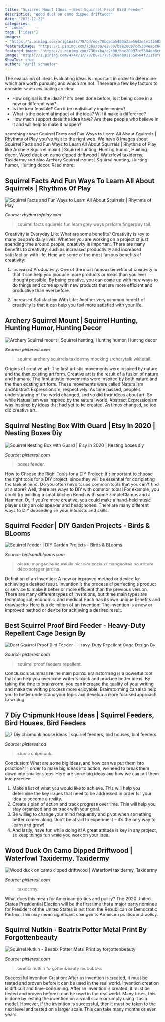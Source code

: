 ```yaml
---
title: "Squirrel Mount Ideas ~ Best Squirrel Proof Bird Feeder"
description: "Wood duck on camo dipped driftwood"
date: "2022-12-22"
categories:
- "ideas"
tags: ["ideas"]
images:
- "https://i.pinimg.com/originals/70/bd/ed/70bdeda5480a2ae56d2e4e1f26825169.jpg"
featuredImage: "https://i.pinimg.com/736x/ba/e2/00/bae20097cc5304ea6c6dad86b517c1fd--funny-hunting-hunting-humor.jpg"
featured_image: "https://i.pinimg.com/736x/ba/e2/00/bae20097cc5304ea6c6dad86b517c1fd--funny-hunting-hunting-humor.jpg"
image: "https://i.pinimg.com/474x/17/79/b8/1779b836adb91165e564f211f8fdf86c--mini-gardens-miniature-gardens.jpg"
ShowToc: true
author: "April Schaefer"
---
```



The evaluation of ideas
Evaluating ideas is important in order to determine which are worth pursuing and which are not. There are a few key factors to consider when evaluating an idea:
- How original is the idea? If it's been done before, is it being done in a new or different way?
- Is the idea feasible? Can it be realistically implemented?
- What is the potential impact of the idea? Will it make a difference?
- How much support does the idea have? Are there people who believe in it and will help to make it happen?

	

		
searching about Squirrel Facts and Fun Ways to Learn All About Squirrels | Rhythms of Play you've visit to the right web. We have 8 Images about Squirrel Facts and Fun Ways to Learn All About Squirrels | Rhythms of Play like Archery Squirrel mount | Squirrel hunting, Hunting humor, Hunting decor, Wood duck on camo dipped driftwood | Waterfowl taxidermy, Taxidermy and also Archery Squirrel mount | Squirrel hunting, Hunting humor, Hunting decor. Read more:
		
    
## Squirrel Facts And Fun Ways To Learn All About Squirrels | Rhythms Of Play

<img loading=lazy src="https://rhythmsofplay.com/wp-content/uploads/2020/09/Squirrel-Facts-Pin5-1.jpg" onerror="this.onerror=null;this.src='https://tse3.mm.bing.net/th?id=OIP.dPlgVnJtCFZmrTXT5ijrFwHaL8&amp;pid=15.1';" alt="Squirrel Facts and Fun Ways to Learn All About Squirrels | Rhythms of Play">

_Source: rhythmsofplay.com_

>squirrel facts squirrels fun learn grey ways preform fingerplay tail. 

	

Creativity in Everyday Life: What are some benefits?
Creativity is key to many people’s daily lives. Whether you are working on a project or just spending time around people, creativity is important. There are many benefits to creativity, such as increased productivity and increased satisfaction with life. Here are some of the most famous benefits of creativity: 
1) Increased Productivity: One of the most famous benefits of creativity is that it can help you produce more products or ideas than you ever thought possible. By being creative, you can come up with new ways to do things and come up with new products that are more efficient and productive than ever before. 

2) Increased Satisfaction With Life: Another very common benefit of creativity is that it can help you feel more satisfied with your life.

    
## Archery Squirrel Mount | Squirrel Hunting, Hunting Humor, Hunting Decor

<img loading=lazy src="https://i.pinimg.com/736x/ba/e2/00/bae20097cc5304ea6c6dad86b517c1fd--funny-hunting-hunting-humor.jpg" onerror="this.onerror=null;this.src='https://tse4.mm.bing.net/th?id=OIP.uBG6EZZZ0p5nj1arNnMjngHaHN&amp;pid=15.1';" alt="Archery Squirrel mount | Squirrel hunting, Hunting humor, Hunting decor">

_Source: pinterest.com_

>squirrel archery squirrels taxidermy mocking archerytalk whitetail. 

	

Origins of creative art: The first artistic movements were inspired by nature and the then existing art form.
Creative art is the result of a fusion of nature and humans. The first artistic movements were inspired by both nature and the then existing art form. These movements were called Naturalism andAbstract Expressionism, respectively. As time passed, people's understanding of the world changed, and so did their ideas about art. So while Naturalism was inspired by the natural world, Abstract Expressionism was inspired by ideas that had yet to be created. As times changed, so too did creative art.

    
## Squirrel Nesting Box With Guard | Etsy In 2020 | Nesting Boxes Diy

<img loading=lazy src="https://i.pinimg.com/736x/7d/d9/f7/7dd9f7eed325be7743744c1ed36eafdd.jpg" onerror="this.onerror=null;this.src='https://tse1.mm.bing.net/th?id=OIP.nDseqH_Ls3QiYkJfXcfvHQHaLH&amp;pid=15.1';" alt="Squirrel Nesting Box with Guard | Etsy in 2020 | Nesting boxes diy">

_Source: pinterest.com_

>boxes feeder. 

	

How to Choose the Right Tools for a DIY Project: It's important to choose the right tools for a DIY project, since they will be essential for completing the task at hand.
Do you often have to use common tools that you can't find at a store? Well, there are ways to DIY with common tools! For example, you could try building a small kitchen Bench with some SimpleClamps and a Hammer. Or, if you're more creative, you could make a hand-held music player using an old speaker and headphones. There are many different ways to DIY depending on your interests and skills.

    
## Squirrel Feeder | DIY Garden Projects - Birds &amp; BLooms

<img loading=lazy src="http://www.birdsandblooms.com/wp-content/uploads/2014/02/squirrel_feeder_2-600x397.jpg" onerror="this.onerror=null;this.src='https://tse1.mm.bing.net/th?id=OIP.v2HQqA7INDz0_QLBf8WtvwHaE5&amp;pid=15.1';" alt="Squirrel Feeder | DIY Garden Projects - Birds &amp; BLooms">

_Source: birdsandblooms.com_

>oiseau mangeoire ecureuils nichoirs zoziaux mangeoires nourriture déco potager jardins. 

	

Definition of an Invention: A new or improved method or device for achieving a desired result.
Invention is the process of perfecting a product or service to make it better or more efficient than the previous version. There are many different types of inventions, but three main types are technological, economic, and medical. Each has its own unique benefits and drawbacks. Here is a definition of an invention: 
The invention is a new or improved method or device for achieving a desired result.

    
## Best Squirrel Proof Bird Feeder - Heavy-Duty Repellent Cage Design By

<img loading=lazy src="https://i.pinimg.com/originals/0d/44/1c/0d441ce260af629f35d7cedf93407c6d.jpg" onerror="this.onerror=null;this.src='https://tse3.mm.bing.net/th?id=OIP.UGbIK9z2nU-ctaT_dW4RSgHaLH&amp;pid=15.1';" alt="Best Squirrel Proof Bird Feeder - Heavy-Duty Repellent Cage Design By">

_Source: pinterest.com_

>squirrel proof feeders repellent. 

	

Conclusion: Summarize the main points.
Brainstorming is a powerful tool that can help you overcome writer's block and produce better ideas. By taking the time to brainstorm, you can increase the quality of your writing and make the writing process more enjoyable. Brainstorming can also help you to better understand your topic and develop a more focused approach to writing.

    
## 7 Diy Chipmunk House Ideas | Squirrel Feeders, Bird Houses, Bird Feeders

<img loading=lazy src="https://i.pinimg.com/474x/17/79/b8/1779b836adb91165e564f211f8fdf86c--mini-gardens-miniature-gardens.jpg" onerror="this.onerror=null;this.src='https://tse3.mm.bing.net/th?id=OIP.gzntQ5T3HgELlwttAr92xQHaJZ&amp;pid=15.1';" alt="7 Diy chipmunk house ideas | squirrel feeders, bird houses, bird feeders">

_Source: pinterest.ca_

>stump chipmunk. 

	

Conclusion: What are some big ideas, and how can we put them into practice?
In order to make big ideas into action, we need to break them down into smaller steps. Here are some big ideas and how we can put them into practice:
1. Make a list of what you would like to achieve. This will help you determine the key issues that need to be addressed in order for your idea to become a reality.
2. Create a plan of action and track progress over time. This will help you stay organized and on track with your goal.
3. Be willing to change your mind frequently and pivot when something better comes along. Don’t be afraid to experiment – it’s the only way to learn and grow!
4. And lastly, have fun while doing it! A great attitude is key in any project, so keep things fun while you work on your idea!

    
## Wood Duck On Camo Dipped Driftwood | Waterfowl Taxidermy, Taxidermy

<img loading=lazy src="https://i.pinimg.com/originals/a9/77/a4/a977a4b0e4054094ba19999bea829687.jpg" onerror="this.onerror=null;this.src='https://tse4.mm.bing.net/th?id=OIP.h58zldKP9EPc4KQ8w0CIVQHaJ4&amp;pid=15.1';" alt="Wood duck on camo dipped driftwood | Waterfowl taxidermy, Taxidermy">

_Source: pinterest.com_

>taxidermy. 

	

What does this mean for American politics and policy?
The 2020 United States Presidential Election will be the first time that a major party nominee for President of the United States is not from the Republican or Democratic Parties. This may mean significant changes to American politics and policy.

    
## Squirrel Nutkin - Beatrix Potter Metal Print By Forgottenbeauty

<img loading=lazy src="https://i.pinimg.com/originals/70/bd/ed/70bdeda5480a2ae56d2e4e1f26825169.jpg" onerror="this.onerror=null;this.src='https://tse3.mm.bing.net/th?id=OIP.mGsL4arMQvkP8wkIIg71IwHaF-&amp;pid=15.1';" alt="Squirrel Nutkin - Beatrix Potter Metal Print by forgottenbeauty">

_Source: pinterest.com_

>beatrix nutkin forgottenbeauty redbubble. 

	

Successful Invention Creation: After an invention is created, it must be tested and proven before it can be used in the real world.
Invention creation is difficult and time-consuming. After an invention is created, it must be tested and proven before it can be used in the real world. Many times, this is done by testing the invention on a small scale or simply using it as a model. However, if the invention is successful, then it must be taken to the next level and tested on a larger scale. This can take many months or even years.

